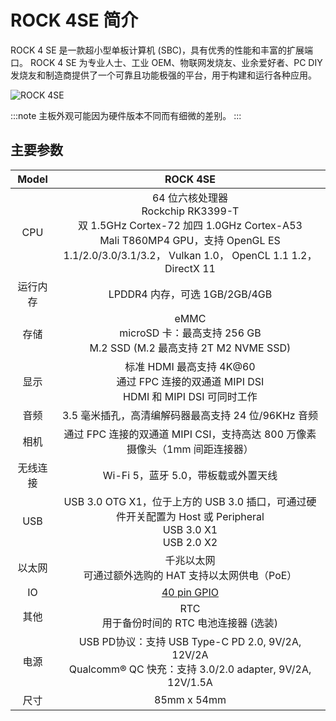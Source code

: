 ﻿---
sidebar_label: '概览'
sidebar_position: 3
---

# ROCK 4SE 简介

ROCK 4 SE 是一款超小型单板计算机 (SBC)，具有优秀的性能和丰富的扩展端口。
ROCK 4 SE 为专业人士、工业 OEM、物联网发烧友、业余爱好者、PC DIY 发烧友和制造商提供了一个可靠且功能极强的平台，用于构建和运行各种应用。

![ROCK 4SE](/img/rock4/rock4se-closelook.webp)

:::note
主板外观可能因为硬件版本不同而有细微的差别。
:::

## 主要参数

|Model|ROCK 4SE|
|:-:|:-:|
|CPU|64 位六核处理器<br/>Rockchip RK3399-T<br/>双 1.5GHz Cortex-72 加四 1.0GHz Cortex-A53<br/>Mali T860MP4 GPU，支持 OpenGL ES 1.1/2.0/3.0/3.1/3.2， Vulkan 1.0， OpenCL 1.1 1.2， DirectX 11|
|运行内存|LPDDR4 内存，可选 1GB/2GB/4GB|
|存储|eMMC<br/>microSD 卡：最高支持 256 GB<br/>M.2 SSD (M.2 最高支持 2T M2 NVME SSD)|
|显示|标准 HDMI 最高支持 4K@60<br/>通过 FPC 连接的双通道 MIPI DSI<br/>HDMI 和 MIPI DSI 可同时工作|
|音频|3.5 毫米插孔，高清编解码器最高支持 24 位/96KHz 音频|
|相机|通过 FPC 连接的双通道 MIPI CSI，支持高达 800 万像素摄像头（1mm 间距连接器）|
|无线连接|Wi-Fi 5，蓝牙 5.0，带板载或外置天线|
|USB|USB 3.0 OTG X1，位于上方的 USB 3.0 插口，可通过硬件开关配置为 Host 或 Peripheral<br/>USB 3.0 X1<br/>USB 2.0 X2|
|以太网|千兆以太网<br/>可通过额外选购的 HAT 支持以太网供电（PoE）|
|IO|[40 pin GPIO](/rock4/hardware/rock4-gpio)|
|其他|RTC<br/>用于备份时间的 RTC 电池连接器 (选装)|
|电源|USB PD协议：支持 USB Type-C PD 2.0, 9V/2A, 12V/2A<br/>Qualcomm® QC 快充：支持 3.0/2.0 adapter, 9V/2A, 12V/1.5A|
|尺寸|85mm x 54mm|
